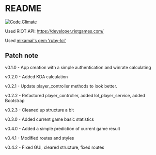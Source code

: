 # README

[![Code Climate](https://codeclimate.com/github/SantaMinus/gl_trainee_lol_statistics/badges/gpa.svg)](https://codeclimate.com/github/SantaMinus/gl_trainee_lol_statistics)

Used RIOT API: https://developer.riotgames.com/

Used [mikamai's gem 'ruby-lol'](https://github.com/mikamai/ruby-lol)

Patch note
------
v0.1.0 - App creation with a simple authentication and winrate calculating

v0.2.0 - Added KDA calculation

v0.2.1 - Update player_controller methods to look better.

v0.2.2 - Refactored player\_controller, added lol\_player_service, added Bootstrap

v0.2.3 - Cleaned up structure a bit

v0.3.0 - Added current game basic statistics

v0.4.0 - Added a simple prediction of current game result

v0.4.1 - Modified routes and styles

v0.4.2 - Fixed GUI, cleared structure, fixed routes
